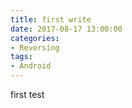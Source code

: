 ```yaml
---
title: first write
date: 2017-08-17 13:00:00
categories:
- Reversing
tags:
- Android
---
```


first test
